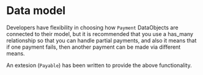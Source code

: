 # Data model

Developers have flexibility in choosing how `Payment` DataObjects are connected to their model, but it is recommended that you use a has_many relationship so that you can handle partial payments, and also it means that if one payment fails, then another payment can be made via different means.

An extesion (`Payable`) has been written to provide the above functionality.

